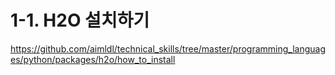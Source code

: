 
# 1-1. H2O 설치하기

https://github.com/aimldl/technical_skills/tree/master/programming_languages/python/packages/h2o/how_to_install
